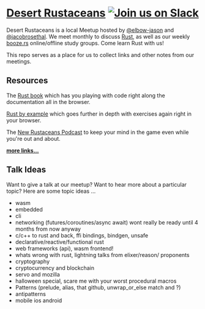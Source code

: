 # [Desert Rustaceans](https://www.meetup.com/Desert-Rustaceans/) [![Join us on Slack](https://img.shields.io/badge/slack-%23rust-red.svg)](https://azwebdevs.org)

Desert Rustaceans is a local Meetup hosted by [@elbow-jason](https://github.com/elbow-jason) and [@jacobrosethal](https://github.com/jacobrosethal). We meet monthly to discuss [Rust](https://www.rust-lang.org), as well as our weekly [booze.rs](https://booze.rs) online/offline study groups. Come learn Rust with us!

This repo serves as a place for us to collect links and other notes from our meetings.

## Resources

The [Rust book](https://doc.rust-lang.org/book/) which has you playing with code right along the documentation all in the browser.

[Rust by example](https://doc.rust-lang.org/rust-by-example/) which goes further in depth with exercises again right in your browser.

The [New Rustaceans Podcast](https://newrustacean.com/) to keep your mind in the game even while you're out and about.

[**more links...**](links.md)

## Talk Ideas

Want to give a talk at our meetup? Want to hear more about a particular topic? Here are some topic ideas ...

* wasm
* embedded
* cli
* networking (futures/coroutines/async await)  wont really be ready until 4 months from now anyway
* c/c++ to rust and back, ffi bindings, bindgen, unsafe
* declarative/reactive/functional rust
* web frameworks (api), wasm frontend!
* whats wrong with rust, lightning talks from elixer/reason/ proponents
* cryptography
* cryptocurrency and blockchain
* servo and mozilla
* halloween special, scare me with your worst procedural macros
* Patterns (prelude, alias, that github, unwrap_or_else  match and ?)
* antipatterns
* mobile ios android
